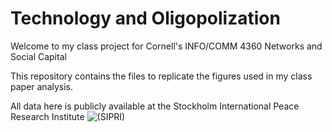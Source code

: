 # Technology and Oligopolization

Welcome to my class project for Cornell's INFO/COMM 4360 Networks and Social Capital

This repository contains the files to replicate the figures used in my class paper analysis.

All data here is publicly available at the Stockholm International Peace Research Institute ![(SIPRI)](https://www.sipri.org/databases/milex)
